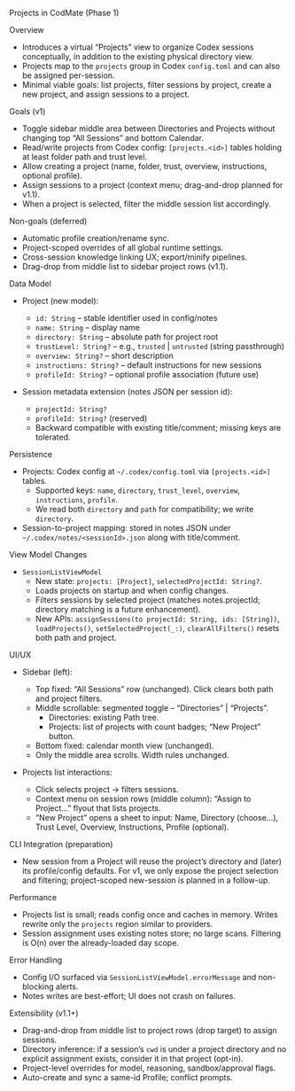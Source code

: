 Projects in CodMate (Phase 1)

Overview
- Introduces a virtual “Projects” view to organize Codex sessions conceptually, in addition to the existing physical directory view.
- Projects map to the `projects` group in Codex `config.toml` and can also be assigned per-session.
- Minimal viable goals: list projects, filter sessions by project, create a new project, and assign sessions to a project.

Goals (v1)
- Toggle sidebar middle area between Directories and Projects without changing top “All Sessions” and bottom Calendar.
- Read/write projects from Codex config: `[projects.<id>]` tables holding at least folder path and trust level.
- Allow creating a project (name, folder, trust, overview, instructions, optional profile).
- Assign sessions to a project (context menu; drag-and-drop planned for v1.1).
- When a project is selected, filter the middle session list accordingly.

Non-goals (deferred)
- Automatic profile creation/rename sync.
- Project-scoped overrides of all global runtime settings.
- Cross-session knowledge linking UX; export/minify pipelines.
- Drag-drop from middle list to sidebar project rows (v1.1).

Data Model
- Project (new model):
  - `id: String` – stable identifier used in config/notes
  - `name: String` – display name
  - `directory: String` – absolute path for project root
  - `trustLevel: String?` – e.g., `trusted` | `untrusted` (string passthrough)
  - `overview: String?` – short description
  - `instructions: String?` – default instructions for new sessions
  - `profileId: String?` – optional profile association (future use)

- Session metadata extension (notes JSON per session id):
  - `projectId: String?`
  - `profileId: String?` (reserved)
  - Backward compatible with existing title/comment; missing keys are tolerated.

Persistence
- Projects: Codex config at `~/.codex/config.toml` via `[projects.<id>]` tables.
  - Supported keys: `name`, `directory`, `trust_level`, `overview`, `instructions`, `profile`.
  - We read both `directory` and `path` for compatibility; we write `directory`.
- Session-to-project mapping: stored in notes JSON under `~/.codex/notes/<sessionId>.json` along with title/comment.

View Model Changes
- `SessionListViewModel`
  - New state: `projects: [Project]`, `selectedProjectId: String?`.
  - Loads projects on startup and when config changes.
  - Filters sessions by selected project (matches notes.projectId; directory matching is a future enhancement).
  - New APIs: `assignSessions(to projectId: String, ids: [String])`, `loadProjects()`, `setSelectedProject(_:)`, `clearAllFilters()` resets both path and project.

UI/UX
- Sidebar (left):
  - Top fixed: “All Sessions” row (unchanged). Click clears both path and project filters.
  - Middle scrollable: segmented toggle – “Directories” | “Projects”.
    - Directories: existing Path tree.
    - Projects: list of projects with count badges; “New Project” button.
  - Bottom fixed: calendar month view (unchanged).
  - Only the middle area scrolls. Width rules unchanged.

- Projects list interactions:
  - Click selects project → filters sessions.
  - Context menu on session rows (middle column): “Assign to Project…” flyout that lists projects.
  - “New Project” opens a sheet to input: Name, Directory (choose…), Trust Level, Overview, Instructions, Profile (optional).

CLI Integration (preparation)
- New session from a Project will reuse the project’s directory and (later) its profile/config defaults. For v1, we only expose the project selection and filtering; project-scoped new-session is planned in a follow-up.

Performance
- Projects list is small; reads config once and caches in memory. Writes rewrite only the `projects` region similar to providers.
- Session assignment uses existing notes store; no large scans. Filtering is O(n) over the already-loaded day scope.

Error Handling
- Config I/O surfaced via `SessionListViewModel.errorMessage` and non-blocking alerts.
- Notes writes are best-effort; UI does not crash on failures.

Extensibility (v1.1+)
- Drag-and-drop from middle list to project rows (drop target) to assign sessions.
- Directory inference: if a session’s `cwd` is under a project directory and no explicit assignment exists, consider it in that project (opt-in).
- Project-level overrides for model, reasoning, sandbox/approval flags.
- Auto-create and sync a same-id Profile; conflict prompts.

